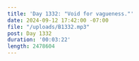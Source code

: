 ```yaml
---
title: 'Day 1332: "Void for vagueness."'
date: 2024-09-12 17:42:00 -07:00
file: "/uploads/B1332.mp3"
post: Day 1332
duration: '00:03:22'
length: 2478604
---
```


